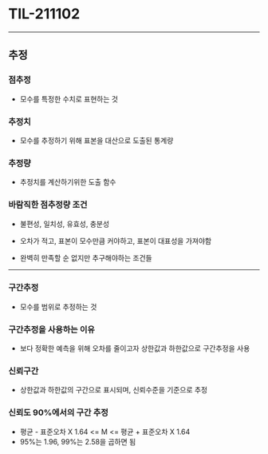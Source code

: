 # TIL-211102

---



## 추정

### 점추정

- 모수를 특정한 수치로 표현하는 것

### 추정치

- 모수를 추정하기 위해 표본을 대산으로 도출된 통계량

### 추정량

- 추정치를 계산하기위한 도출 함수

### 바람직한 점추정량 조건

- 불편성, 일치성, 유효성, 충분성

- 오차가 적고, 표본이 모수만큼 커야하고, 표본이 대표성을 가져야함

- 완벽히 만족할 순 없지만 추구해야하는 조건들

    

---



### 구간추정

- 모수를 범위로 추정하는 것

### 구간추정을 사용하는 이유

- 보다 정확한 예측을 위해 오차를 줄이고자 상한값과 하한값으로 구간추정을 사용

### 신뢰구간

- 상한값과 하한값의 구간으로 표시되며, 신뢰수준을 기준으로 추정

### 신뢰도 90%에서의 구간 추정

- 평균 - 표준오차 X 1.64 <= M <= 평균 + 표준오차 X 1.64
- 95%는 1.96, 99%는 2.58을 곱하면 됨

